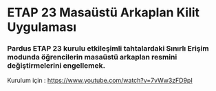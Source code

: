 # ETAP 23 Masaüstü Arkaplan Kilit Uygulaması
### Pardus ETAP 23 kurulu etkileşimli tahtalardaki Sınırlı Erişim modunda öğrencilerin masaüstü arkaplan resmini değiştirmelerini engellemek.
Kurulum için : https://www.youtube.com/watch?v=7vWw3zFD9pI
